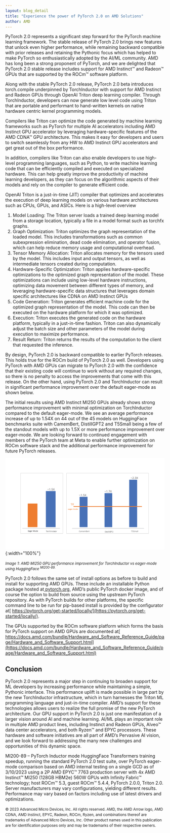 ```yaml
---
layout: blog_detail
title: "Experience the power of PyTorch 2.0 on AMD Solutions"
author: AMD
---
```


PyTorch 2.0 represents a significant step forward for the PyTorch machine learning framework.  The stable release of PyTorch 2.0 brings new features that unlock even higher performance, while remaining backward compatible with prior releases and retaining the Pythonic focus which has helped to make PyTorch so enthusiastically adopted by the AI/ML community. AMD has long been a strong proponent of PyTorch, and we are delighted that PyTorch 2.0 stable release includes support for AMD Instinct™ and Radeon™ GPUs that are supported by the ROCm™ software platform. 

Along with the stable PyTorch 2.0 release, PyTorch 2.0 beta introduces torch.compile underpinned by TorchInductor with support for AMD Instinct and Radeon GPUs through OpenAI Triton deep learning compiler. Through TorchInductor, developers can now generate low level code using Triton that are portable and performant to hand-written kernels on native hardware centric kernel programming models.

Compilers like Triton can optimize the code generated by machine learning frameworks such as PyTorch for multiple AI accelerators including AMD Instinct GPU accelerator by leveraging hardware-specific features of the AMD CDNA™ GPU architecture. This makes it easy for developers and users to switch seamlessly from any HW to AMD Instinct GPU accelerators and get great out of the box performance. 

In addition, compilers like Triton can also enable developers to use high-level programming languages, such as Python, to write machine learning code that can be efficiently compiled and executed on specialized hardware. This can help greatly improve the productivity of machine learning developers, as they can focus on the algorithmic aspects of their models and rely on the compiler to generate efficient code.

OpenAI Triton is a just-in-time (JIT) compiler that optimizes and accelerates the execution of deep learning models on various hardware architectures such as CPUs, GPUs, and ASICs. Here is a high-level overview


1. Model Loading: The Triton server loads a trained deep learning model from a storage location, typically a file in a model format such as torchfx graphs.
2. Graph Optimization: Triton optimizes the graph representation of the loaded model. This includes transformations such as common subexpression elimination, dead code elimination, and operator fusion, which can help reduce memory usage and computational overhead.
3. Tensor Memory Allocation: Triton allocates memory for the tensors used by the model. This includes input and output tensors, as well as intermediate tensors created during computation.
4. Hardware-Specific Optimization: Triton applies hardware-specific optimizations to the optimized graph representation of the model. These optimizations can include using low-level hardware instructions, optimizing data movement between different types of memory, and leveraging hardware-specific data structures that leverages domain specific architectures like CDNA on AMD Instinct GPUs
5. Code Generation: Triton generates efficient machine code for the optimized graph representation of the model. This code can then be executed on the hardware platform for which it was optimized.
6. Execution: Triton executes the generated code on the hardware platform, typically in a just-in-time fashion. Triton can also dynamically adjust the batch size and other parameters of the model during execution to maximize performance.
7. Result Return: Triton returns the results of the computation to the client that requested the inference.

By design, PyTorch 2.0 is backward compatible to earlier PyTorch releases. This holds true for the ROCm build of PyTorch 2.0 as well. Developers using PyTorch with AMD GPUs can migrate to PyTorch 2.0 with the confidence that their existing code will continue to work without any required changes, so there is no penalty to access the improvements that come with this release. On the other hand, using PyTorch 2.0 and TorchInductor can result in significant performance improvement over the default eager-mode as shown below. 

The initial results using AMD Instinct MI250 GPUs already shows strong performance improvement with minimal optimization on TorchInductor compared to the default eager-mode. We see an average performance increase of up to 1.54X on 44 out of the 45 models on HuggingFace benchmarks suite with CamemBert, DistillGPT2 and T5Small being a few of the standout models with up to 1.5X or more performance improvement over eager-mode. We are looking forward to continued engagement with members of the PyTorch team at Meta to enable further optimization on ROCm software stack and the additional performance improvement for future PyTorch releases.  

![GPU performance improvement for TorchInductor vs eager-mode](/assets/images/t-vs-eager-mode.svg){:width="100%"}       

<small style="line-height: 1.1"><em>Image 1: AMD MI250 GPU performance improvement for TorchInductor vs eager-mode using HuggingFace <sup>MI200-89.</sup></em></small>

PyTorch 2.0 follows the same set of install options as before to build and install for supporting AMD GPUs. These include an installable Python package hosted at[ pytorch.org](https://pytorch.org/), AMD’s public PyTorch docker image, and of course the option to build from source using the upstream PyTorch repository. As with PyTorch builds for other platforms, the specific command line to be run for pip-based install is provided by the configurator at[ https://pytorch.org/get-started/locally/](https://pytorch.org/get-started/locally/).

The GPUs supported by the ROCm software platform which forms the basis for PyTorch support on AMD GPUs are documented at[ https://docs.amd.com/bundle/Hardware_and_Software_Reference_Guide/page/Hardware_and_Software_Support.html](https://docs.amd.com/bundle/Hardware_and_Software_Reference_Guide/page/Hardware_and_Software_Support.html)

## Conclusion

PyTorch 2.0 represents a major step in continuing to broaden support for ML developers by increasing performance while maintaining a simple, Pythonic interface. This performance uplift is made possible in large part by the new TorchInductor infrastructure, which in turn harnesses the Triton ML programming language and just-in-time compiler. AMD’s support for these technologies allows users to realize the full promise of the new PyTorch architecture.  Our GPU support in PyTorch 2.0 is just one manifestation of a larger vision around AI and machine learning. AI/ML plays an important role in multiple AMD product lines, including Instinct and Radeon GPUs, Alveo™ data center accelerators, and both Ryzen™ and EPYC processors. These hardware and software initiatives are all part of AMD’s Pervasive AI vision, and we look forward to addressing the many new challenges and opportunities of this dynamic space.

MI200-89 – PyTorch Inductor mode HuggingFace Transformers training speedup, running the standard PyTorch 2.0 test suite, over PyTorch eager-mode comparison based on AMD internal testing on a single GCD as of 3/10/2023 using a 2P AMD EPYC™ 7763 production server with 4x AMD Instinct™ MI250 (128GB HBM2e) 560W GPUs with Infinity Fabric™ technology; host ROCm™ 5.3, guest ROCm™ 5.4.4, PyTorch 2.0.0, Triton 2.0. Server manufacturers may vary configurations, yielding different results. Performance may vary based on factors including use of latest drivers and optimizations. 

<small style="line-height: 1.1">© 2023 Advanced Micro Devices, Inc. All rights reserved. AMD, the AMD Arrow logo, AMD CDNA, AMD Instinct, EPYC, Radeon, ROCm, Ryzen, and combinations thereof are trademarks of Advanced Micro Devices, Inc. Other product names used in this publication are for identification purposes only and may be trademarks of their respective owners.</small>